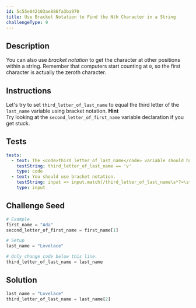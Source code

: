 ```yaml
---
id: 5c55e842103ae886fa3ba970
title: Use Bracket Notation to Find the Nth Character in a String
challengeType: 9
---
```


## Description
<section id='description'>
You can also use <dfn>bracket notation</dfn> to get the character at other positions within a string.
Remember that computers start counting at <code>0</code>, so the first character is actually the zeroth character.
</section>

## Instructions
<section id='instructions'>
Let's try to set <code>third_letter_of_last_name</code> to equal the third letter of the <code>last_name</code> variable using bracket notation.
<strong>Hint</strong><br>Try looking at the <code>second_letter_of_first_name</code> variable declaration if you get stuck.
</section>

## Tests
<section id='tests'>

```yml
tests:
  - text: The <code>third_letter_of_last_name</code> variable should have the value of <code>v</code>.
    testString: third_letter_of_last_name == 'v'
    type: code
  - text: You should use bracket notation.
    testString: input => input.match(/third_letter_of_last_name\s*?=\s*?last_name\[.*?\]/)
    type: input

```

</section>

## Challenge Seed
<section id='challengeSeed'>

<div id='py-seed'>

```python
# Example
first_name = "Ada"
second_letter_of_first_name = first_name[1]

# Setup
last_name = "Lovelace"

# Only change code below this line.
third_letter_of_last_name = last_name


```

</div>


</section>

## Solution
<section id='solution'>


```python
last_name = "Lovelace"
third_letter_of_last_name = last_name[2]
```

</section>
